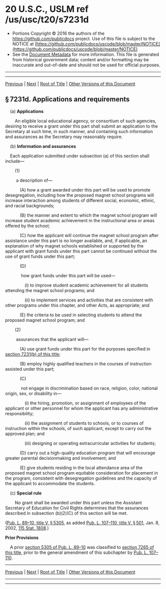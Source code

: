 ---
---

# 20 U.S.C., USLM ref /us/usc/t20/s7231d

* Portions Copyright © 2016 the authors of the https://github.com/publicdocs project.
  Use of this file is subject to the NOTICE at [https://github.com/publicdocs/uscode/blob/master/NOTICE](https://github.com/publicdocs/uscode/blob/master/NOTICE)
* See the [Document Metadata](././../../../../../..//README.md) for more information.
  This file is generated from historical government data; content and/or formatting may be inaccurate and out-of-date and should not be used for official purposes.

----------
----------

[Previous](./../../../../../..//us/usc/t20/ch70/schV/ptC/m__us_usc_t20_s7231c.md) | [Next](./../../../../../..//us/usc/t20/ch70/schV/ptC/m__us_usc_t20_s7231e.md) | [Root of Title](./../../../../../../) | [Other Versions of this Document](https://publicdocs.github.io/go/links?ns=uslm&ref=%2Fus%2Fusc%2Ft20%2Fs7231d)

## § 7231d. Applications and requirements

    (a) __Applications__ 

        An eligible local educational agency, or consortium of such agencies, desiring to receive a grant under this part shall submit an application to the Secretary at such time, in such manner, and containing such information and assurances as the Secretary may reasonably require.

    (b) __Information and assurances__ 

    Each application submitted under subsection (a) of this section shall include—

        (1)

         a description of—

            (A) how a grant awarded under this part will be used to promote desegregation, including how the proposed magnet school programs will increase interaction among students of different social, economic, ethnic, and racial backgrounds;

            (B) the manner and extent to which the magnet school program will increase student academic achievement in the instructional area or areas offered by the school;

            (C) how the applicant will continue the magnet school program after assistance under this part is no longer available, and, if applicable, an explanation of why magnet schools established or supported by the applicant with grant funds under this part cannot be continued without the use of grant funds under this part;

            (D)

             how grant funds under this part will be used—

                (i) to improve student academic achievement for all students attending the magnet school programs; and

                (ii) to implement services and activities that are consistent with other programs under this chapter, and other Acts, as appropriate; and

            (E) the criteria to be used in selecting students to attend the proposed magnet school program; and

        (2)

         assurances that the applicant will—

            (A) use grant funds under this part for the purposes specified in [section 7231(b) of this title][/us/usc/t20/s7231/b];

            (B) employ highly qualified teachers in the courses of instruction assisted under this part;

            (C)

             not engage in discrimination based on race, religion, color, national origin, sex, or disability in—

                (i) the hiring, promotion, or assignment of employees of the applicant or other personnel for whom the applicant has any administrative responsibility;

                (ii) the assignment of students to schools, or to courses of instruction within the schools, of such applicant, except to carry out the approved plan; and

                (iii) designing or operating extracurricular activities for students;

            (D) carry out a high-quality education program that will encourage greater parental decisionmaking and involvement; and

            (E) give students residing in the local attendance area of the proposed magnet school program equitable consideration for placement in the program, consistent with desegregation guidelines and the capacity of the applicant to accommodate the students.

    (c) __Special rule__ 

        No grant shall be awarded under this part unless the Assistant Secretary of Education for Civil Rights determines that the assurances described in subsection (b)(2)(C) of this section will be met.

([Pub. L. 89–10, title V, § 5305][/us/pl/89/10/s5305], as added [Pub. L. 107–110, title V, § 501][/us/pl/107/110/s501], Jan. 8, 2002, [115 Stat. 1808][/us/stat/115/1808].)

 __Prior Provisions__ 

    A prior [section 5305 of Pub. L. 89–10][/us/pl/89/10/s5305] was classified to [section 7265 of this title][/us/usc/t20/s7265], prior to the general amendment of this subchapter by [Pub. L. 107–110][/us/pl/107/110].

----------

[Previous](./../../../../../..//us/usc/t20/ch70/schV/ptC/m__us_usc_t20_s7231c.md) | [Next](./../../../../../..//us/usc/t20/ch70/schV/ptC/m__us_usc_t20_s7231e.md) | [Root of Title](./../../../../../../) | [Other Versions of this Document](https://publicdocs.github.io/go/links?ns=uslm&ref=%2Fus%2Fusc%2Ft20%2Fs7231d)

----------
----------

[/us/usc/t20/s7231/b]: https://publicdocs.github.io/go/links?ns=uslm&ref=%2Fus%2Fusc%2Ft20%2Fs7231%2Fb
[/us/pl/89/10/s5305]: https://publicdocs.github.io/go/links?ns=uslm&ref=%2Fus%2Fpl%2F89%2F10%2Fs5305
[/us/pl/107/110/s501]: https://publicdocs.github.io/go/links?ns=uslm&ref=%2Fus%2Fpl%2F107%2F110%2Fs501
[/us/stat/115/1808]: https://publicdocs.github.io/go/links?ns=uslm&ref=%2Fus%2Fstat%2F115%2F1808
[/us/pl/89/10/s5305]: https://publicdocs.github.io/go/links?ns=uslm&ref=%2Fus%2Fpl%2F89%2F10%2Fs5305
[/us/usc/t20/s7265]: https://publicdocs.github.io/go/links?ns=uslm&ref=%2Fus%2Fusc%2Ft20%2Fs7265
[/us/pl/107/110]: https://publicdocs.github.io/go/links?ns=uslm&ref=%2Fus%2Fpl%2F107%2F110


